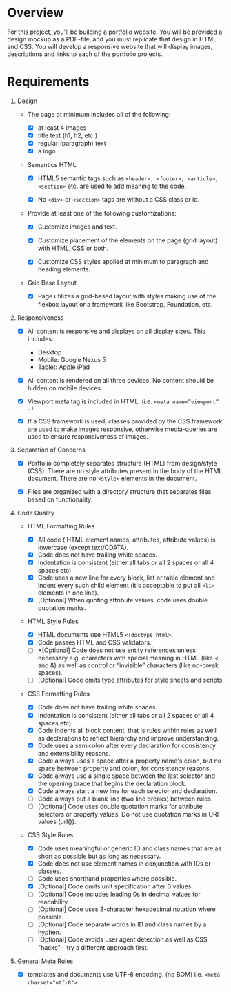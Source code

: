 # Overview

For this project, you'll be building a portfolio website. You will be provided a design mockup as a PDF-file, and you must replicate that design in HTML and CSS. You will develop a responsive website that will display images, descriptions and links to each of the portfolio projects.

# Requirements

1. Design

    - The page at minimum includes all of the following:

        - [x] at least 4 images
        - [x] title text (h1, h2, etc.)
        - [x] regular (paragraph) text
        - [x] a logo.

    - Semantics HTML

        - [x] HTML5 semantic tags such as `<header>, <footer>, <article>, <section>` etc. are used to add meaning to the code.

        - [x] No `<div>` or `<section>` tags are without a CSS class or id.

    - Provide at least one of the following customizations:

        - [x] Customize images and text.

        - [x] Customize placement of the elements on the page (grid layout) with HTML, CSS or both.

        - [x] Customize CSS styles applied at minimum to paragraph and heading elements.

    - Grid Base Layout

        - [x] Page utilizes a grid-based layout with styles making use of the flexbox layout or a framework like Bootstrap, Foundation, etc.

1. Responsiveness

    - [x] All content is responsive and displays on all display sizes. This includes:

        * Desktop
        * Mobile: Google Nexus 5
        * Tablet: Apple iPad

    - [x] All content is rendered on all three devices. No content should be hidden on mobile devices.

    - [x] Viewport meta tag is included in HTML. (i.e. `<meta name=”viewport” …)`

    - [x] If a CSS framework is used, classes provided by the CSS framework are used to make images responsive, otherwise media-queries are used to ensure responsiveness of images.

1. Separation of Concerns

    - [x] Portfolio completely separates structure (HTML) from design/style (CSS). There are no style attributes present in the body of the HTML document. There are no `<style>` elements in the document.

    - [x] Files are organized with a directory structure that separates files based on functionality.

1. Code Quality

    - HTML Formatting Rules

        - [x] All code ( HTML element names, attributes, attribute values) is lowercase (except text/CDATA).
        - [x] Code does not have trailing white spaces.
        - [x] Indentation is consistent (either all tabs or all 2 spaces or all 4 spaces etc).
        - [x] Code uses a new line for every block, list or table element and indent every such child element (it's acceptable to put all `<li>` elements in one line).
        - [x] [Optional] When quoting attribute values, code uses double quotation marks.

    - HTML Style Rules

        - [x] HTML documents use HTML5 `<!doctype html>`.
        - [x] Code passes HTML and CSS validators.
        - [ ] *[Optional] Code does not use entity references unless necessary e.g. characters with special meaning in HTML (like < and &) as well as control or “invisible” characters (like no-break spaces).
        - [ ] [Optional] Code omits type attributes for style sheets and scripts.

    - CSS Formatting Rules

        - [x] Code does not have trailing white spaces.
        - [x] Indentation is consistent (either all tabs or all 2 spaces or all 4 spaces etc).
        - [x] Code indents all block content, that is rules within rules as well as declarations to reflect hierarchy and improve understanding.
        - [x] Code uses a semicolon after every declaration for consistency and extensibility reasons.
        - [x] Code always uses a space after a property name's colon, but no space between property and colon, for consistency reasons.
        - [x] Code always use a single space between the last selector and the opening brace that begins the declaration block.
        - [x] Code always start a new line for each selector and declaration.
        - [ ] Code always put a blank line (two line breaks) between rules.
        - [ ] [Optional] Code uses double quotation marks for attribute selectors or property values. Do not use quotation marks in URI values (url()).

    - CSS Style Rules

        - [x] Code uses meaningful or generic ID and class names that are as short as possible but as long as necessary.
        - [x] Code does not use element names in conjunction with IDs or classes.
        - [ ] Code uses shorthand properties where possible.
        - [x] [Optional] Code omits unit specification after 0 values.
        - [ ] [Optional] Code includes leading 0s in decimal values for readability.
        - [ ] [Optional] Code uses 3-character hexadecimal notation where possible.
        - [ ] [Optional] Code separate words in ID and class names by a hyphen.
        - [ ] [Optional] Code avoids user agent detection as well as CSS "hacks"—try a different approach first.

1. General Meta Rules

    - [x] templates and documents use UTF-8 encoding. (no BOM) i.e. `<meta charset="utf-8">`.

